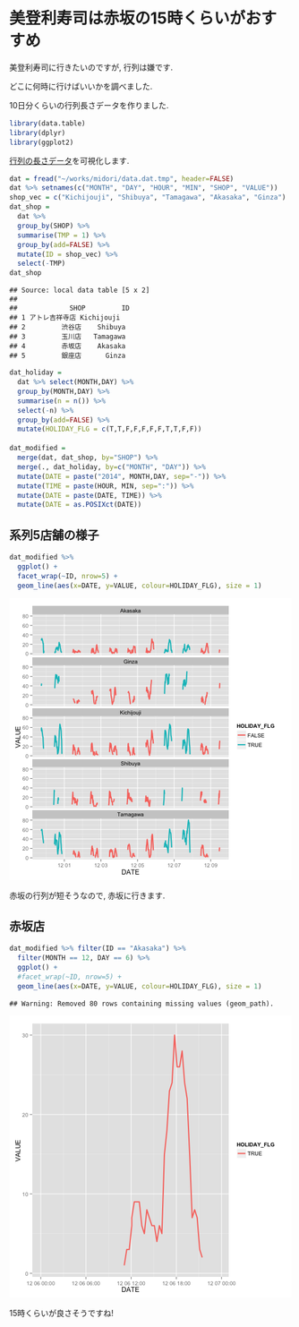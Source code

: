 美登利寿司は赤坂の15時くらいがおすすめ 
===

美登利寿司に行きたいのですが, 行列は嫌です. 

どこに何時に行けばいいかを調べました. 

10日分くらいの行列長さデータを作りました. 


```r
library(data.table)
library(dplyr)
library(ggplot2)
```

[行列の長さデータ](https://github.com/gghatano/midori_sushi)を可視化します. 


```r
dat = fread("~/works/midori/data.dat.tmp", header=FALSE)
dat %>% setnames(c("MONTH", "DAY", "HOUR", "MIN", "SHOP", "VALUE"))
shop_vec = c("Kichijouji", "Shibuya", "Tamagawa", "Akasaka", "Ginza")
dat_shop = 
  dat %>% 
  group_by(SHOP) %>% 
  summarise(TMP = 1) %>% 
  group_by(add=FALSE) %>% 
  mutate(ID = shop_vec) %>% 
  select(-TMP)
dat_shop
```

```
## Source: local data table [5 x 2]
## 
##             SHOP         ID
## 1 アトレ吉祥寺店 Kichijouji
## 2         渋谷店    Shibuya
## 3         玉川店   Tamagawa
## 4         赤坂店    Akasaka
## 5         銀座店      Ginza
```

```r
dat_holiday = 
  dat %>% select(MONTH,DAY) %>% 
  group_by(MONTH,DAY) %>%
  summarise(n = n()) %>% 
  select(-n) %>% 
  group_by(add=FALSE) %>% 
  mutate(HOLIDAY_FLG = c(T,T,F,F,F,F,F,T,T,F,F))

dat_modified = 
  merge(dat, dat_shop, by="SHOP") %>% 
  merge(., dat_holiday, by=c("MONTH", "DAY")) %>% 
  mutate(DATE = paste("2014", MONTH,DAY, sep="-")) %>% 
  mutate(TIME = paste(HOUR, MIN, sep=":")) %>% 
  mutate(DATE = paste(DATE, TIME)) %>% 
  mutate(DATE = as.POSIXct(DATE))  
```

## 系列5店舗の様子

```r
dat_modified %>% 
  ggplot() +
  facet_wrap(~ID, nrow=5) +
  geom_line(aes(x=DATE, y=VALUE, colour=HOLIDAY_FLG), size = 1)
```

![plot of chunk unnamed-chunk-3](figure/unnamed-chunk-3-1.png) 


赤坂の行列が短そうなので, 赤坂に行きます. 

## 赤坂店

```r
dat_modified %>% filter(ID == "Akasaka") %>% 
  filter(MONTH == 12, DAY == 6) %>% 
  ggplot() +
  #facet_wrap(~ID, nrow=5) +
  geom_line(aes(x=DATE, y=VALUE, colour=HOLIDAY_FLG), size = 1)
```

```
## Warning: Removed 80 rows containing missing values (geom_path).
```

![plot of chunk unnamed-chunk-4](figure/unnamed-chunk-4-1.png) 

15時くらいが良さそうですね!




